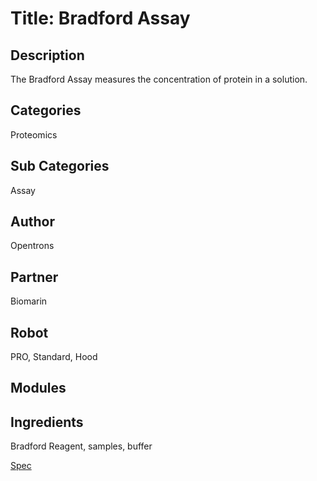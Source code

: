 # Title:  Bradford Assay

## Description
The Bradford Assay measures the concentration of protein in a solution.

## Categories
Proteomics

## Sub Categories
Assay

## Author
Opentrons

## Partner
Biomarin

## Robot
PRO, Standard, Hood

## Modules

## Ingredients
Bradford Reagent, samples, buffer

[Spec](https://docs.google.com/document/d/1NkW68JI6YxPE_gZVv8UStaefPkphtqWzjPxckO7xJKA/edit)

